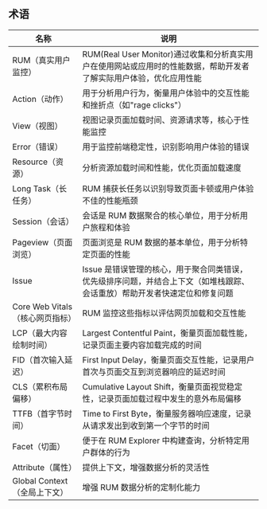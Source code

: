 ## 术语

| 名称                            | 说明                                                                                                                       |
| ------------------------------- | -------------------------------------------------------------------------------------------------------------------------- |
| RUM（真实用户监控）             | RUM(Real User Monitor)通过收集和分析真实用户在使用网站或应用时的性能数据，帮助开发者了解实际用户体验，优化应用性能         |
| Action（动作）                  | 用于分析用户行为，衡量用户体验中的交互性能和挫折点（如"rage clicks"）                                                      |
| View（视图）                    | 视图记录页面加载时间、资源请求等，核心于性能监控                                                                           |
| Error（错误）                   | 用于监控前端稳定性，识别影响用户体验的错误                                                                                 |
| Resource（资源）                | 分析资源加载时间和性能，优化页面加载速度                                                                                   |
| Long Task（长任务）             | RUM 捕获长任务以识别导致页面卡顿或用户体验不佳的性能瓶颈                                                                   |
| Session（会话）                 | 会话是 RUM 数据聚合的核心单位，用于分析用户旅程和体验                                                                      |
| Pageview（页面浏览）            | 页面浏览是 RUM 数据的基本单位，用于分析特定页面的性能                                                                      |
| Issue                           | Issue 是错误管理的核心，用于聚合同类错误，优先级排序问题，并结合上下文（如堆栈跟踪、会话重放）帮助开发者快速定位和修复问题 |
| Core Web Vitals（核心网页指标） | RUM 监控这些指标以评估网页加载和交互性能                                                                                   |
| LCP（最大内容绘制时间）         | Largest Contentful Paint，衡量页面加载性能，记录页面主要内容加载完成的时间                                                 |
| FID（首次输入延迟）             | First Input Delay，衡量页面交互性能，记录用户首次与页面交互到浏览器响应的延迟时间                                          |
| CLS（累积布局偏移）             | Cumulative Layout Shift，衡量页面视觉稳定性，记录页面加载过程中发生的意外布局偏移                                          |
| TTFB（首字节时间）              | Time to First Byte，衡量服务器响应速度，记录从请求发出到收到第一个字节的时间                                               |
| Facet（切面）                   | 便于在 RUM Explorer 中构建查询，分析特定用户群体的行为                                                                     |
| Attribute（属性）               | 提供上下文，增强数据分析的灵活性                                                                                           |
| Global Context（全局上下文）    | 增强 RUM 数据分析的定制化能力                                                                                              |
